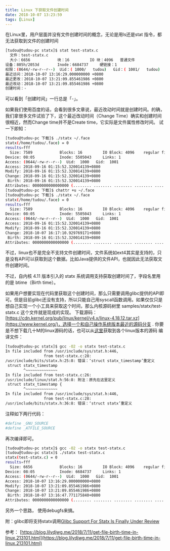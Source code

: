 ```yaml
---
title: Linux 下获取文件创建时间
date: 2018-10-07 13:23:59
tags: [Linux]
---
```


在Linux里，用户层面并没有文件创建时间的概念，无论是用ls还是stat 指令，都无法获取到文件的创建时间
```bash
[tudou@tudou-pc statx]$ stat test-statx.c
  文件：test-statx.c
  大小：6656            块：16         IO 块：4096   普通文件
设备：805h/2053d        Inode：6684737     硬链接：1
权限：(0644/-rw-r--r--)  Uid：( 1000/   tudou)   Gid：( 1001/   tudou)
最近访问：2018-10-07 13:16:29.000000000 +0800
最近更改：2018-10-07 13:21:09.855461986 +0800
最近改动：2018-10-07 13:21:09.855461986 +0800
创建时间：-
```
可以看到「创建时间」一行总是「-」。

如果我们使用百度的话，会看到很多文章说，最近改动时间就是创建时间。的确，我们拿很多文件试验了下，这个最近改动时间（Change Time）确实和创建时间很相近，然而Change time并不是Create time，它实际是文件属性修改时间。
试一下即知：
```bash
[tudou@tudou-pc 下载]$ ./statx ~/.face
statx(/home/tudou/.face) = 0
results=fff
  Size: 7589            Blocks: 16         IO Block: 4096    regular file
Device: 08:05           Inode: 5505043     Links: 1
Access: (0644/-rw-r--r--)  Uid:  1000   Gid:  1001
Access: 2018-09-16 01:15:52.320014139+0800
Modify: 2018-09-16 01:15:52.320014139+0800
Change: 2018-09-16 01:15:52.320014139+0800
 Birth: 2018-09-16 01:15:52.320014139+0800
Attributes: 0000000000000000 (........ ........ ........ ........ ........ ........ ....-... .---.-..)
[tudou@tudou-pc 下载]$ chattr +u ~/.face
[tudou@tudou-pc 下载]$ ./statx ~/.face
statx(/home/tudou/.face) = 0
results=fff
  Size: 7589            Blocks: 16         IO Block: 4096    regular file
Device: 08:05           Inode: 5505043     Links: 1
Access: (0644/-rw-r--r--)  Uid:  1000   Gid:  1001
Access: 2018-09-16 01:15:52.320014139+0800
Modify: 2018-09-16 01:15:52.320014139+0800
Change: 2018-10-07 16:17:10.929769171+0800
 Birth: 2018-09-16 01:15:52.320014139+0800
Attributes: 0000000000000000 (........ ........ ........ ........ ........ ........ ....-... .---.-..)

```
不过，linux也不是完全不支持文件创建时间，文件系统如ext4其实是支持的，只是没有API可以获取到这个数据。比如Java提供的文件API，也就因此无法获取文件创建时间。

不过，自内核 4.11 版本引入的 statx 系统调用支持获取创建时间了，字段名里用的是 btime（Birth time）。

如果用户想要实现在代码里获取这个创建时间，那么只需要调用glibc提供的API即可。但是目前glibc还没有支持，所以只能自己用syscall函数调用。如果仅仅只是想自己实现一个小工具来获取这个时间，那么内核源码树里 samples/statx/test-statx.c 这个文件就是现成的实现。
下载源码：[https://cdn.kernel.org/pub/linux/kernel/v4.x/linux-4.18.12.tar.xz](https://www.kernel.org/)，选择一个和自己操作系统版本最近的源码分支 .
你要是不想下载几十M的linux源码的话，也可以从[这里](https://elixir.bootlin.com/linux/v4.18.12/source/samples/statx)获取到各个linux版本的源码
编译文件：
```bash
[tudou@tudou-pc statx]$ gcc -O2 -o statx test-statx.c
In file included from /usr/include/sys/stat.h:446,
                 from test-statx.c:28:
/usr/include/bits/statx.h:25:8: 错误：‘struct statx_timestamp’重定义
 struct statx_timestamp
        ^~~~~~~~~~~~~~~
In file included from test-statx.c:26:
/usr/include/linux/stat.h:56:8: 附注：原先在这里定义
 struct statx_timestamp {
        ^~~~~~~~~~~~~~~
In file included from /usr/include/sys/stat.h:446,
                 from test-statx.c:28:
/usr/include/bits/statx.h:36:8: 错误：‘struct statx’重定义
```
注释如下两行代码：
```bash
#define _GNU_SOURCE
#define _ATFILE_SOURCE
```
再次编译即可。
```bash
[tudou@tudou-pc statx]$ gcc -O2 -o statx test-statx.c
[tudou@tudou-pc statx]$ ./statx test-statx.c
statx(test-statx.c) = 0
results=fff
  Size: 6656            Blocks: 16         IO Block: 4096    regular file
Device: 08:05           Inode: 6684737     Links: 1
Access: (0644/-rw-r--r--)  Uid:  1000   Gid:  1001
Access: 2018-10-07 13:16:29.000000000+0800
Modify: 2018-10-07 13:21:09.855461986+0800
Change: 2018-10-07 13:21:09.855461986+0800
 Birth: 2018-10-07 13:16:47.771175840+0800
Attributes: 0000000000000000 (........ ........ ........ ........ ........ ........ ....-... .---.-..)
```
另外一个思路，  使用debugfs来搞。

附：glibc即将支持statx调用[Glibc Support For Statx Is Finally Under Review](https://www.phoronix.com/scan.php?page=news_item&px=Glibc-Statx-Support)

参考： [https://blog.lilydjwg.me/2018/7/11/get-file-birth-time-in-linux.213101.html](https://blog.lilydjwg.me/2018/7/11/get-file-birth-time-in-linux.213101.html)
